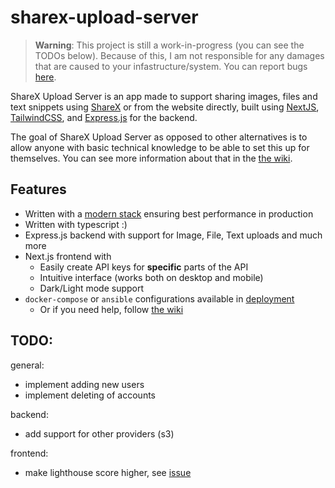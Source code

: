 # sharex-upload-server

> **Warning**: This project is still a work-in-progress (you can see the TODOs below). Because of this, I am not responsible for any damages that are caused to your infastructure/system. You can report bugs [here](https://github.com/davidilie/sharex-upload-server/issues).

ShareX Upload Server is an app made to support sharing images, files and text snippets using [ShareX](https://getsharex.com/) or from the website directly, built using [NextJS](https://nextjs.org), [TailwindCSS](https://tailwindcss.com), and [Express.js](https://expressjs.com) for the backend.

The goal of ShareX Upload Server as opposed to other alternatives is to allow anyone with basic technical knowledge to be able to set this up for themselves. You can see more information about that in the [the wiki](https://github.com/davidilie/sharex-upload-server/wiki).

## Features

-   Written with a [modern stack](https://www.mongodb.com/mern-stack) ensuring best performance in production
-   Written with typescript :)
-   Express.js backend with support for Image, File, Text uploads and much more
-   Next.js frontend with
    -   Easily create API keys for **specific** parts of the API
    -   Intuitive interface (works both on desktop and mobile)
    -   Dark/Light mode support
-   `docker-compose` or `ansible` configurations available in [deployment](/deployment)
    -   Or if you need help, follow [the wiki](https://github.com/davidilie/sharex-upload-server/wiki)

## TODO:

general:

-   implement adding new users
-   implement deleting of accounts

backend:

-   add support for other providers (s3)

frontend:

-   make lighthouse score higher, see [issue](https://github.com/DavidIlie/sharex-upload-server/issues/9)
